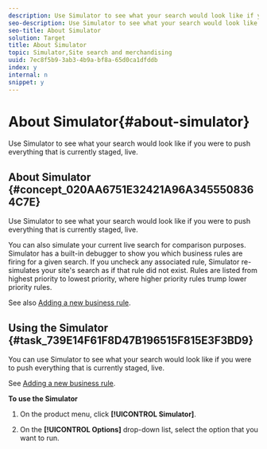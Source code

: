 ```yaml
---
description: Use Simulator to see what your search would look like if you were to push everything that is currently staged, live.
seo-description: Use Simulator to see what your search would look like if you were to push everything that is currently staged, live.
seo-title: About Simulator
solution: Target
title: About Simulator
topic: Simulator,Site search and merchandising
uuid: 7ec8f5b9-3ab3-4b9a-bf8a-65d0ca1dfddb
index: y
internal: n
snippet: y
---
```


# About Simulator{#about-simulator}

Use Simulator to see what your search would look like if you were to push everything that is currently staged, live.

## About Simulator {#concept_020AA6751E32421A96A3455508364C7E}

Use Simulator to see what your search would look like if you were to push everything that is currently staged, live. 

You can also simulate your current live search for comparison purposes. Simulator has a built-in debugger to show you which business rules are firing for a given search. If you uncheck any associated rule, Simulator re-simulates your site's search as if that rule did not exist. Rules are listed from highest priority to lowest priority, where higher priority rules trump lower priority rules.

See also [Adding a new business rule](c-about-rules-menu/c-about-business-rules.md#task_BD3B31ED48BB4B1B8F1DCD3BFA2528E7). 

## Using the Simulator {#task_739E14F61F8D47B196515F815E3F3BD9}

You can use Simulator to see what your search would look like if you were to push everything that is currently staged, live. 

See [Adding a new business rule](c-about-rules-menu/c-about-business-rules.md#task_BD3B31ED48BB4B1B8F1DCD3BFA2528E7).

**To use the Simulator** 

1. On the product menu, click **[!UICONTROL Simulator]**.
1. On the **[!UICONTROL Options]** drop-down list, select the option that you want to run.

   <!-- 

r_simulator_page_options.xml

 -->

   (Optional) Use the checkbox column in the table on the Simulator page to turn on or off a given rule in the simulation.

<table id="table_57BFA24C53404A94AB70F4A414C4DFD8"> 
 <thead> 
  <tr> 
   <th colname="col1" class="entry"> <p>Option </p> </th> 
   <th colname="col2" class="entry"> <p>Description </p> </th> 
  </tr> 
 </thead>
 <tbody> 
  <tr> 
   <td colname="col1"> <p>Simulate Staged/Simulate Live </p> </td> 
   <td colname="col2"> <p>Alternate between simulating your live environment or your stage environment. </p> </td> 
  </tr> 
  <tr> 
   <td colname="col1"> <p>Show/Hide Processing Rules </p> </td> 
   <td colname="col2"> <p>Show or hide all the processing rules that fired instead of just the business rules. </p> </td> 
  </tr> 
  <tr> 
   <td colname="col1"> <p>Change Simulation Date </p> </td> 
   <td colname="col2"> <p>Simulate search results for a given date. </p> </td> 
  </tr> 
  <tr> 
   <td colname="col1"> <p>Simulate On PC </p> </td> 
   <td colname="col2"> <p>Simulate search results as if you were using a personal computer. </p> </td> 
  </tr> 
  <tr> 
   <td colname="col1"> <p>Simulate On Mobile </p> </td> 
   <td colname="col2"> <p>Simulate search results as if you were using a mobile phone or a tablet. </p> <p>When you select this option, you can choose from the following associated options: </p> 
    <ul id="ul_2A9901418212486A8EE67A78CB99CBE4"> 
     <li id="li_B210E954DF0D44C397718112C72C2103"> <b>Device</b> <p>Simulate the search results on a mobile phone or a tablet. </p> </li> 
     <li id="li_90B64EAA0B57446A90CE22172E703594"> <b>Resolution</b> <p>Based on the device you selected, you can choose the associated resolution. </p> </li> 
     <li id="li_042AF9FA3FA846EDB48F7296DB361515"> <b>Horizontal view</b> <p>View how the simulated search results appear horizontally on the selected device. </p> </li> 
    </ul> </td> 
  </tr> 
 </tbody> 
</table>

1. Use the search feature of your website to test the search results based on your current settings and active rules. If necessary, adjust the rules and settings to obtain the desired results.
